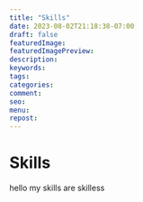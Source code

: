```yaml
---
title: "Skills"
date: 2023-08-02T21:18:38-07:00
draft: false
featuredImage:
featuredImagePreview: 
description:
keywords:
tags: 
categories: 
comment:
seo:
menu:
repost:
---
```


# Skills
hello my skills are skilless


